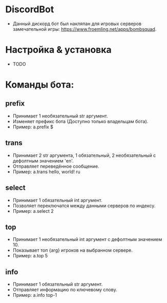 # DiscordBot
- Данный дискорд бот был накляпан для игровых серверов замечательной игры: https://www.froemling.net/apps/bombsquad.

# Настройка & установка
- TODO

# Команды бота:
## prefix
- Принимает 1 необязательный str аргумент.
- Изменяет префикс бота (Доступно только владельцам бота).
- Пример: a.prefix $
## trans
- Принимает 2 str аргумента, 1 обязательный, 2 необязательный с дефолтным значением 'en'.
- Отправляет переведённое сообщение.
- Пример: a.trans hello, world! ru
## select
- Принимает 1 обязательный int аргумент.
- Позволяет переключатся между данными серверов по индексу.
- Пример: a.select 2
## top
- Принимает 1 необязательный int аргумент с дефолтным значением 10.
- Показывает топ {arg} игроков на выбранном сервере.
- Пример: a.top 5
## info
- Принимает 1 обязательный str аргумент.
- Отправляет информацию по ключевому слову.
- Пример: a.info top-1
